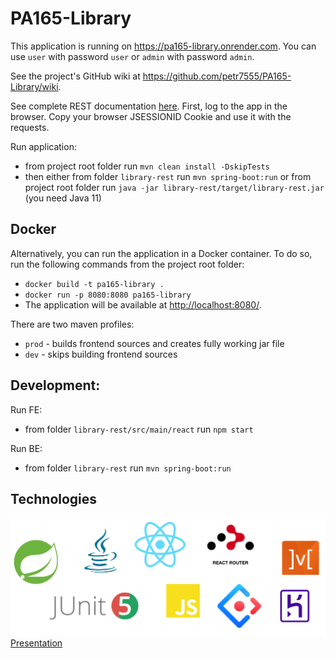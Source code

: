 # PA165-Library

This application is running on https://pa165-library.onrender.com.
You can use `user` with password `user` or `admin` with password `admin`.

See the project's GitHub wiki at https://github.com/petr7555/PA165-Library/wiki.

See complete REST documentation [here](https://documenter.getpostman.com/view/9355808/SzfAzmgs?version=latest).
First, log to the app in the browser. Copy your browser JSESSIONID Cookie and use it with the requests.

Run application:

* from project root folder run `mvn clean install -DskipTests`
* then either from folder `library-rest` run `mvn spring-boot:run`
  or from project root folder run `java -jar library-rest/target/library-rest.jar` (you need Java 11)

## Docker

Alternatively, you can run the application in a Docker container.
To do so, run the following commands from the project root folder:

- `docker build -t pa165-library .`
- `docker run -p 8080:8080 pa165-library`
- The application will be available at [http://localhost:8080/](http://localhost:8080/).

There are two maven profiles:

* `prod` - builds frontend sources and creates fully working jar file
* `dev` - skips building frontend sources

## Development:

Run FE:

* from folder `library-rest/src/main/react` run `npm start`

Run BE:

* from folder `library-rest` run `mvn spring-boot:run`

## Technologies

![Technologies used](https://github.com/petr7555/PA165-Library/blob/master/docs/technologies.PNG)
[Presentation](https://docs.google.com/presentation/d/1guReZ06l8OnDNLTPyGrTZ3cfEIyQ8Wz-0AIRIfOs3Bw/edit?usp=sharing)
